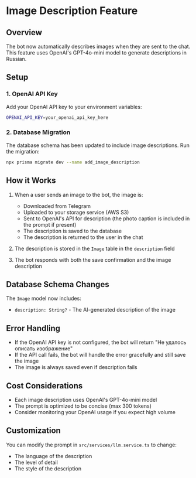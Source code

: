# Image Description Feature

## Overview
The bot now automatically describes images when they are sent to the chat. This feature uses OpenAI's GPT-4o-mini model to generate descriptions in Russian.

## Setup

### 1. OpenAI API Key
Add your OpenAI API key to your environment variables:

```bash
OPENAI_API_KEY=your_openai_api_key_here
```

### 2. Database Migration
The database schema has been updated to include image descriptions. Run the migration:

```bash
npx prisma migrate dev --name add_image_description
```

## How it Works

1. When a user sends an image to the bot, the image is:
   - Downloaded from Telegram
   - Uploaded to your storage service (AWS S3)
   - Sent to OpenAI's API for description
     (the photo caption is included in the prompt if present)
   - The description is saved to the database
   - The description is returned to the user in the chat

2. The description is stored in the `Image` table in the `description` field

3. The bot responds with both the save confirmation and the image description

## Database Schema Changes

The `Image` model now includes:
- `description: String?` - The AI-generated description of the image

## Error Handling

- If the OpenAI API key is not configured, the bot will return "Не удалось описать изображение"
- If the API call fails, the bot will handle the error gracefully and still save the image
- The image is always saved even if description fails

## Cost Considerations

- Each image description uses OpenAI's GPT-4o-mini model
- The prompt is optimized to be concise (max 300 tokens)
- Consider monitoring your OpenAI usage if you expect high volume

## Customization

You can modify the prompt in `src/services/llm.service.ts` to change:
- The language of the description
- The level of detail
- The style of the description 